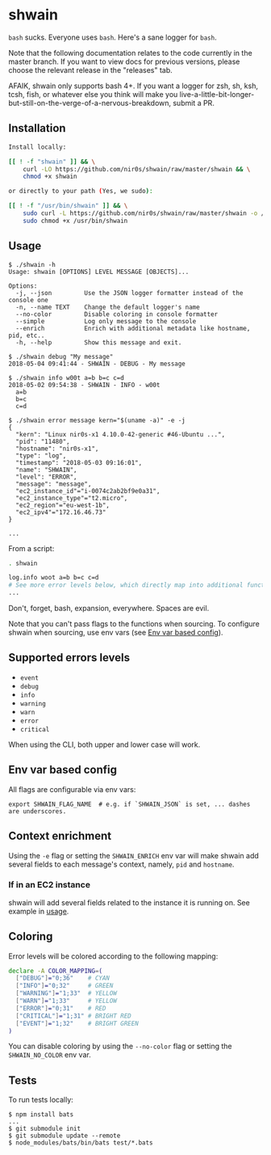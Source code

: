 shwain
======

`bash` sucks. Everyone uses `bash`. Here's a sane logger for `bash`.

Note that the following documentation relates to the code currently in the master branch. If you want to view docs for previous versions, please choose the relevant release in the "releases" tab.

AFAIK, shwain only supports bash 4+. If you want a logger for zsh, sh, ksh, tcsh, fish, or whatever else you think will make you live-a-little-bit-longer-but-still-on-the-verge-of-a-nervous-breakdown, submit a PR.


## Installation

```bash
Install locally:

[[ ! -f "shwain" ]] && \
	curl -LO https://github.com/nir0s/shwain/raw/master/shwain && \
	chmod +x shwain

or directly to your path (Yes, we sudo):

[[ ! -f "/usr/bin/shwain" ]] && \
	sudo curl -L https://github.com/nir0s/shwain/raw/master/shwain -o /usr/bin/shwain && \
	sudo chmod +x /usr/bin/shwain
```

## Usage

```text
$ ./shwain -h
Usage: shwain [OPTIONS] LEVEL MESSAGE [OBJECTS]...

Options:
  -j, --json         Use the JSON logger formatter instead of the console one
  -n, --name TEXT    Change the default logger's name
  --no-color         Disable coloring in console formatter
  --simple           Log only message to the console
  --enrich           Enrich with additional metadata like hostname, pid, etc..
  -h, --help         Show this message and exit.

$ ./shwain debug "My message"
2018-05-04 09:41:44 - SHWAIN - DEBUG - My message

$ ./shwain info w00t a=b b=c c=d
2018-05-02 09:54:38 - SHWAIN - INFO - w00t
  a=b
  b=c
  c=d

$ ./shwain error message kern="$(uname -a)" -e -j
{
  "kern": "Linux nir0s-x1 4.10.0-42-generic #46-Ubuntu ...",
  "pid": "11480",
  "hostname": "nir0s-x1",
  "type": "log",
  "timestamp": "2018-05-03 09:16:01",
  "name": "SHWAIN",
  "level": "ERROR",
  "message": "message",
  "ec2_instance_id"="i-0074c2ab2bf9e0a31",
  "ec2_instance_type"="t2.micro",
  "ec2_region"="eu-west-1b",
  "ec2_ipv4"="172.16.46.73"
}

...

```

From a script:

```bash
. shwain

log.info woot a=b b=c c=d
# See more error levels below, which directly map into additional functions.
...

```

Don't, forget, bash, expansion, everywhere. Spaces are evil.

Note that you can't pass flags to the functions when sourcing. To configure shwain when sourcing, use env vars (see [Env var based config](#env-var-based-config)).



## Supported errors levels

* `event`
* `debug`
* `info`
* `warning`
* `warn`
* `error`
* `critical`

When using the CLI, both upper and lower case will work.


## Env var based config

All flags are configurable via env vars:

```shell
export SHWAIN_FLAG_NAME  # e.g. if `SHWAIN_JSON` is set, ... dashes are underscores.
```

## Context enrichment

Using the `-e` flag or setting the `SHWAIN_ENRICH` env var will make shwain add several fields to each message's context, namely, `pid` and `hostname`.

### If in an EC2 instance

shwain will add several fields related to the instance it is running on. See example in [usage](#usage).


## Coloring

Error levels will be colored according to the following mapping:

```bash
declare -A COLOR_MAPPING=(
  ["DEBUG"]="0;36"    # CYAN
  ["INFO"]="0;32"     # GREEN
  ["WARNING"]="1;33"  # YELLOW
  ["WARN"]="1;33"     # YELLOW
  ["ERROR"]="0;31"    # RED
  ["CRITICAL"]="1;31" # BRIGHT RED
  ["EVENT"]="1;32"    # BRIGHT GREEN
)
```

You can disable coloring by using the `--no-color` flag or setting the `SHWAIN_NO_COLOR` env var.


## Tests

To run tests locally:

```shell
$ npm install bats
...
$ git submodule init
$ git submodule update --remote
$ node_modules/bats/bin/bats test/*.bats
```

